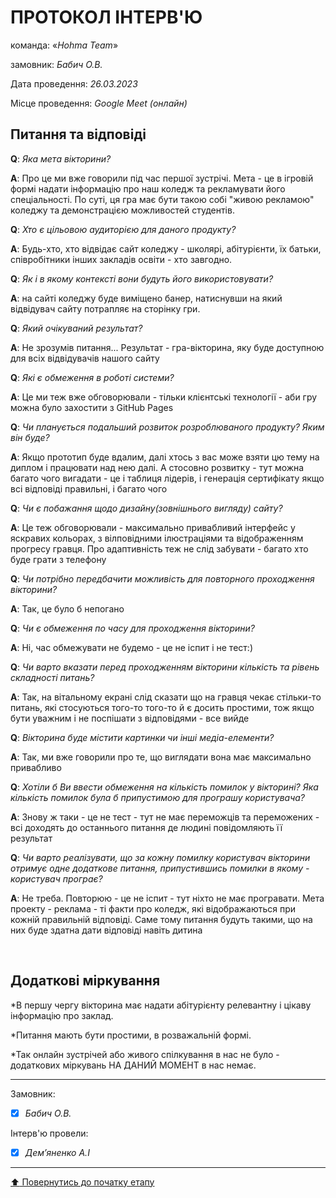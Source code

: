 # ПРОТОКОЛ ІНТЕРВ'Ю

команда: «*Hohma Team*»

замовник:  *Бабич О.В.*

Дата проведення: *26.03.2023*

Місце проведення: *Google Meet (онлайн)*

## Питання та відповіді

**Q**: *Яка мета вікторини?*

**A**: Про це ми вже говорили під час першої зустрічі. Мета - це в ігровій формі надати інформацію про наш коледж та рекламувати його спеціальності. По суті, ця гра має бути такою собі "живою рекламою" коледжу та демонстрацією можливостей студентів. 

**Q**: *Хто є цільовою аудиторією для даного продукту?*

**A**: Будь-хто, хто відвідає сайт коледжу - школярі, абітурієнти, їх батьки, співробітники інших закладів освіти - хто завгодно.

**Q**: *Як і в якому контексті вони будуть його використовувати?*

**A**: на сайті коледжу буде виміщено банер, натиснувши на який відвідувач сайту потрапляє на сторінку гри. 

**Q**: *Який очікуваний результат?*

**A**: Не зрозумів питання... Результат - гра-вікторина, яку буде доступною для всіх відвідувачів нашого сайту 

**Q**: *Які є обмеження в роботі системи?*

**A**: Це ми теж вже обговорювали - тільки клієнтські технології - аби гру можна було захостити з GitHub Pages 

**Q**: *Чи планується подальший розвиток розроблюваного продукту? Яким він буде?*

**A**: Якщо прототип буде вдалим, далі хтось з вас може взяти цю тему на диплом і працювати над нею далі. А стосовно розвитку - тут можна багато чого вигадати - це і таблиця лідерів, і генерація сертифікату якщо всі відповіді правильні, і багато чого 

**Q**: *Чи є побажання щодо дизайну(зовнішнього вигляду) сайту?*

**A**: Це теж обговорювали - максимально привабливий інтерфейс у яскравих кольорах, з вілповідними ілюстраціями та відображенням прогресу гравця. Про адаптивність теж не слід забувати - багато хто буде грати з телефону

**Q**: *Чи потрібно передбачити можливість для повторного проходження вікторини?*

**A**: Так, це було б непогано 

**Q**: *Чи є обмеження по часу для проходження вікторини?*

**A**: Ні, час обмежувати не будемо - це не іспит і не тест:) 

**Q**: *Чи варто вказати перед проходженням вікторини кількість та рівень складності питань?*

**A**: Так, на вітальному екрані слід сказати що на гравця чекає стільки-то питань, які стосуються того-то того-то й є досить простими, тож якщо бути уважним і не поспішати з відповідями - все вийде

**Q**: *Вікторина буде містити картинки чи інші медіа-елементи?*

**A**: Так, ми вже говорили про те, що виглядати вона має максимально привабливо

**Q**: *Хотіли б Ви ввести обмеження на кількість помилок у вікторині? Яка кількість помилок була б припустимою для програшу користувача?*

**A**: Знову ж таки - це не тест - тут не має переможців та переможених - всі доходять до останнього питання де людині повідомляють її результат

**Q**: *Чи варто реалізувати, що за кожну помилку користувач вікторини отримує одне додаткове питання, припустившись помилки в якому - користувач програє?*

**A**: Не треба. Повторюю - це не іспит - тут ніхто не має програвати. Мета проекту - реклама - ті факти про коледж, які відображаються при кожній правильній відповіді. Саме тому питання будуть такими, що на них буде здатна дати відповіді навіть дитина

<br>

## Додаткові міркування
*В першу чергу вікторина має надати абітурієнту релевантну і цікаву інформацію про заклад. 

*Питання мають бути простими, в розважальній формі. 

*Так онлайн зустрічей або живого спілкування в нас не було - додаткових міркувань НА ДАНИЙ МОМЕНТ в нас немає.

---
Замовник: 		
- [x] *Бабич О.В.*

Інтерв'ю провели:			

- [X] *Дем’яненко А.І*

---
[:arrow_up: Повернутись до початку етапу](/docs/1.Envisioning/README.md)
